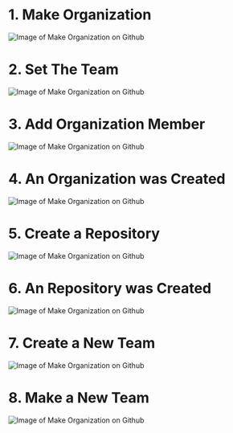 # 1. Make Organization
![Image of Make Organization on Github](https://lh3.googleusercontent.com/B0dYTZD_8GGV1ecixEe_KuiKoGpKpG2CiyZ4wuuyj18h9rirrGiXWtJYYyYX6oUtA_ot_hDdUFnxGos0CIzmpFoN7iYkdIGHPIjZrU14Dht6UFVH8OjzqVGR3D6xCDvQYrKzQPWzfSPg7_Gg_ALPst5wvFF0zV93Yn_tFnsHRtmQ6iGO2m4N1zwqITQw_MSgaidd7eDakaiDBvYMbZRI9VfAX6WAuhV5p5oiHILfwy-tv-quJ06yJbElQz1-mwzwqUV4b5lMAUGp6aaGfdhsRUucL-V0V4yQEbj5U3JRDBBxmTjoiPMFSRsJRTb6duK7lUsZZAh92EaUIkFOIFPVqCiCgUhTTm8JR-QgNha6XJaZI3K7UpHINzcLkkeVZ8m5XKC6R78Ipn5pybt3fYOYVC5yR3ginRZuLgq94-EhcWt26hnIKGi2vxUiRdJ7fdyEbsC8cbh-Jnkff_XH4EOHsKe635NzU9qGqhW_AQlNhMOyJjJ6STHH-KydWvNZCCeElGqPR2keVj3ntzyxzZ07omHEgYXSH0kp02xh0Y7IwsIK1a6nBAU6OQXYxIphYVUQBco46yk69HUO5osp73iEpeMnW-emLoHw5kvlNJlpk0AU-6cPMuH4oGXfMSWPnC8uZpXIR5BZYJKF6ilfjLehjaL2GyDXgkPaGzDL6Er0PKngXGpi3rr02Q=w1329-h555-no)

# 2. Set The Team
![Image of Make Organization on Github](https://lh3.googleusercontent.com/HaYZqPMG7WoVYW3AJoFf3SRXY4uy2QO81oSkUiJ2M5XGSgjbgb_1nn1sdkHiszmjD_R7ZTgBXXtqA47Lvgionk0JT3QXbqvjyviKLzvzAG3W0f8cCw6uXBwk9IMzDwFuCQJbpYXPjNIyhfGyrNCV41-3pJ8tyFC4DXlpezmM3Wfu-UxIKuJ7a_es3AegE53oDA0-CjnhU858lNVgQJOZOQEGE41NrNdnhjCy1jt1BuAIbGjoISWFAUryZiMXQI1sbCHdPqEyp8__o0NpZrZLx1pWn6uVO8em2PC4ly0w0_vxkGVEKYkhm0xnljPa5ZIF3DRz2j6s9T0p5MMIJBtyEVeefgXA5_bufZztK1QQuw2A3S4uloU70aojVr0I0yrpgQDqy14hI2D8ReZKViVsdeelw6NNIsI-aEKPtuwkLRGQ_3SS9pKJMR3bEIkap7Y7Wp_jeNAx2sOvZ6tPpRRWXYLK_K4h9qckFPcXZWA7loZ8G88cDjltGmjqYagMofK2hgmLbyxsROoO8tD43rKl6Cb4Qjw_P-2PkqjBdun3-JClQKd5luAqiL504DyT4c00ErrLTE8ku0q33BoRlz9Nn245odN9UHZuTWkchYPiOZJ0U93oNeuaSZp28fd6qMEy_uBXycjtgJ_nY9JXj2RQEKpVSSjPQ9P6v6SnMZlEm80WaeacljSvLA=w1331-h561-no)

# 3. Add Organization Member
![Image of Make Organization on Github](https://lh3.googleusercontent.com/FIN4pXMqAhbbQAbmJJQDOtn4oIVm-TMYRZk9ZK_ea0PhV-TTyuZtanggFS8-z8ROfWuIfKKqr04nQOiIJGIlY2JXp4Rj2hlhjevhJb8OUrczoDKghlPOeNggXjdhG0dM1XqjT0uJd2Ht852-OYjuRDOsJbbcZQ_LEGUfmL0r2Vhy4-qxwdJfo_U7bkkPM_YOfrefhhdNVYoZ4tNjsKKzGx3K76ifQqmNwKFTV42tsljZeEVGgo_BzlnEbEfDckJw700_LXYfOVdVFlDXLzL0IrDne2xDABj-4LHzxxWS-RX2zkMmuT3bn3rNj6iMR2IrqPGr_yo2JLc7YHe4PP7JnkDBBvEbi5IWQbGB8s2cC6Qsd1jLQN7Nd0ds8rWNRUOxbMmBdWTDuDYtVYEMrzxkqWD1i7TLfMyBTHdihx2QdOU3t8Rp_xoGAe4nf9OP0k03ctTCBFTHz3WcV8vNNuSQKud79lUD6rCMOfTHaYMohG0jNLST8KUsaHaBW-BJovHbpGAZf9xdpva-awTzcbI2Qc3CZdY2gqI3_2XR6Vl3Nfwd1YQG2i49H0jdOkU6YkiI0Nv2dLe2vLEWhKY_SsMovoez3KnKJskpGllrK13qqWTsww8RHIo-25_uw6uO3pKvwGbpRq9OXwiP0D1DfC7p5cUivLkzNe6pkQVHB1aclfMtXOxMIwHAdA=w1335-h430-no)

# 4. An Organization was Created
![Image of Make Organization on Github](https://lh3.googleusercontent.com/yT5t4zu_uytLs9X7uq3Alze-YPPGvkyp8IuCuMvGzI_GSYgP22V6TqHGQaDZVgwYk1pZHtL2TV5JYG9zH_DmT4_TI2Ph8ebwgucpA8fKdgCwVnZ_N9AuhgbrXTsiM9V-Ykbh2v4xzKofw39NJOIsHQdZBdaVXVO9bFE3rFzQ3h2kKPCN5cHAyYlmszMk5LJ7gQFRAgemEjZ7OxYAc9oPTi_SedrgWsQgCCqKQjmkFulDg0miGvW0LNAiEZwgqN_RGxDZyGfdC-P-MlfoJ-k_W81bqVb-Wwfg8rzQauAeqJP9xwkLHNmM3ro7Hxrd2XxAkdc3Py-h83mrH8HWTSu_kYbxIbF5lSzsEi2Z2F-fdmgrePqUm0uiqKYOXAYraehjVb-908ptrogZmyNVbHUfU-6rYqS0aCjDj59S1blrGatkytcmrYPk5S3SmfrUsOwEwWghkw5iLP3318Eork5LabuAxpwfDgmWbceLxTW7QWQFEsyP97P7jNZJjfSmrm928alTx-yIOI80g7DOKPlwPr3h8dR9czy1SRm6zFyPV0Yd0jl1f7H1Ip-tKQlsa3e7Jsn7YMCyzAPI1rCarGAy2BssjplUecbwZHJHUBlzsgOAME5cb_7kkm1ZtPyyIFO4avmuumjT_132I7hf70grDdvJH-Q-5k5wTfkEJLAIbgUe7tlgHatB8w=w1313-h433-no)

# 5. Create a Repository
![Image of Make Organization on Github](https://lh3.googleusercontent.com/50ZQbmjMrIZIkijp-Fn4hqpVGhrpp1vnRXaN_gnHXpxdO3sIeTgtG6IqUWLcOV1M_Y8IaHnjb2MS89pR0ZY2m2W6hgBFQW-e2iKfGcdIRxMbVfBjKwYzRVKNY8VYbsHkbOANHX8-unlAw6kUEuoVCGKd6jJEdCsPQASVJmX41wykTug85aS_eXc5ftX2SpduoVMzXIElIsbzcEEUu4wHgxvdoC_pe5b3LejANmxR0UzSIcjCCe-syI-cIOF16_8M76Cz_TQYvix7-h1iAvMavtMFdni2-_CkgM8bbJrg7W6bTp0B8oq6MZgjFtVsmYCTx2UzSnbNwGpaKbmKaX-hVQi3ECN1d87oPtJjc8Fmt6VGnvMTcxKWPNqOlhsK3KqqveS0qgC_pso1Vnpw0QNjdvBZJbgvAs_b16u1FD7dytefmBSVH42rZQR_TZGguhdfzxuwNvmQVq0u-bfJ1Ghi6QVTkgeiTWxO0bjoqJAHdN_17BSCQDNm5GpYPi7uUXRG3ASxsTWsXHoueWMf3UmQDD8nEUUpTcTLe9T1dJNA6ZbBCrRnvOB2suDWbK9ygkXB7w3rCdJtFcSpEXkt1b24IMrISdy2EXub3SScEGhsjPjFWnwDCK9ePiqV3IWGSEBFSa1ObC0ErvVtOs65W7_iwF9tcjGITiGo9oIrAZ92rgPMOpP4uEbBNg=w1311-h430-no)

# 6. An Repository was Created
![Image of Make Organization on Github](https://lh3.googleusercontent.com/0KbaLybrTwy62C2-tx-xCwhUF6tbpFuDO3RwRH7k1a-H2J6yu4iYMinS3EEn5VBWBxarhtW7JtpIKBPW1hVzCoOnUfCq9WetR-s6fpwm1v_JqbnuO-XVhab43d_BmT2wdHhlxE1SjepLfCRMS0S2LdWne0-tAjZJP7GKiEt1w1Rw1J-3f7BJxfzq7dM4D6Je8iwWEPime29tyKSglXoMWTQmQfgl8WbMM-WCjVfKxNAslCKLDE0TRx9b4ZTdfDA4_MFpsPBT-TcY2lGKU-mq4MYbEUH0KXGpxO6G-Lk5b6A1ltHyMLqjXsKS-akY0pMNEb1jKXPbVQh2cGYKkBfWrsRuMHKoOfpsnNLopIOiqy42QigFHcuk4nDiUBsmrSLQwH8j2FzT7_93BsQhroDugZYWH8m3ogn-dYBwUTy1TzE5CHCCwdKiH_deIEeJKxQuLjyi6yda-A12uQHRf2R4j4eRq7W_Ivftu7k0h6VsXtLnBZEyRsWD3ZXOmlQIwZqaNwQktw1iGoFc_hShuAHZfAlEZCW50KH68bGLIYIlfY3-fEUhSqdjcE13OD0t_FAH82Q30DZ0UK5rR58kcX4k8pUlEEGmnwM85d0PKlVQJ3bLmuoIsVnD1IKvl6XEtmMKmxoua-ubG0rcVUiam2Kzi6vL7i4BSyF5ZGjHfRkxcIVo3jeAX2vj9g=w1330-h550-no)

# 7. Create a New Team
![Image of Make Organization on Github](https://lh3.googleusercontent.com/inmb5bOk4ll4QrNB-34JV5GWK8PeDnwSFBDCd3otJq-vb0w7dXK-ypTB52DPczMQaNt0iwtTwWZZaHOXQNipZM91Hm0D26fAKKSrw02OHRitWbC0vOqWIKC_hhCsCdBLinUeKQIbmQJcNM9-JbzJARRWFvKAGdITcM7w9iUhk9cZToGPK2cmLp9dAXmvU9Y7gO3sh4SZ1KfGa8lBGPhx2JXFCgD9-h-4bPSqVx6Hep92sxyzDqZk9ygZxplY6bnmclmAqDj6AEBAx3E_hLyyJzqouoqFQTqqZxvl_jSMVRGUx-thBkEPCnBfzo4ah0PIJCYRM_4roJ-yXGsSs8lLaG-rTYFP0mh2Vwz1zQkr3frpJlDIt-ZMM6JjmfGCkAokAvZ1z5k4YC7rlfc_S-8IdOhv12RPJb45mJkuXERpa5ViD9oFCDYst3iOaFCVWyd7UD0p_pBDXFkjtfhOWKhfOuokoKQXgdL-970NXDBVwM-zzBB4qCzuP3h7u_8Uhopp6HNfe7u_izpAXmlqtjzxEfxoqI07R0aKBuy4ISt8xiEZA6BXyL6mmsnl5UT0bsHzf8DvKXK7vpti2wkvmyv55OPlSUjoGM05kqK9msq0M6LAwFjvoK3j8YV6KiBPVj2fhSL9ahyRYAJ5H8aptpXy3ZswowgXpA8rZwHny1TQaArmXYE4d6mJ7g=w1328-h608-no)

# 8. Make a New Team
![Image of Make Organization on Github](https://lh3.googleusercontent.com/89wC-Usbxam9QUqNLrpNdl8e_yTRVGmSg6Z5weRBWkzEUshsDarMgiYnxDwIy4xRpMfsvqrMovy9Zah84wLjA5G1qHDJ2rS8uqXGgdQNC9NEaU_Cp7CV2-HW3GErWjpVEFweiwyAvbdw8rkQMSt0jHpkyHJ0pP3I7kLa9x_DkEcHvx3gj5tNmcSq9qbW4eG80gHY7Kr9CQ29tL-STFEggMDblpEeJS3o5XnRbrDkv2o_z7iM_EFZRO2oiKJ-y5BiuBv7udoKG3OY6E6ThC_ESScTYmaYjfB8aU362R9BpXF2xVw5pnxTGylk50OjMAOkYYWpjD1MzAY6rA8CwbGq1hYa730NrSOg4QbIsUrSUq368d-3rSdB_uCL3DjYVCW0r9Kz2wlbDSP0X6OuC67SB9vmMqjYo_fWFBMm-HcTvNfjM7QCEwAiQ-5Rm_x6bqpx7xCGitEmOKn-loSFk1325fAw-q3wqqC2mtYEaqbD-UQ7IfBBxV125VYB4JrbdQdUfzB388fHbfRgDSp_5JOkN_Z4pf7yabRBh3098kynalVGmatFxpVwe3GxnU3gAhN1ZTeVVh6K_pj3cyKEG0bG-U_s222Mss80bYV1Ybsouxu7TPVzhCzxU9ppVrmvso4U-c_7LY388jss67X62p9TUuxCgcTG1_lSB_rmkr93bGpasfw_H-ecQw=w1332-h430-no)
